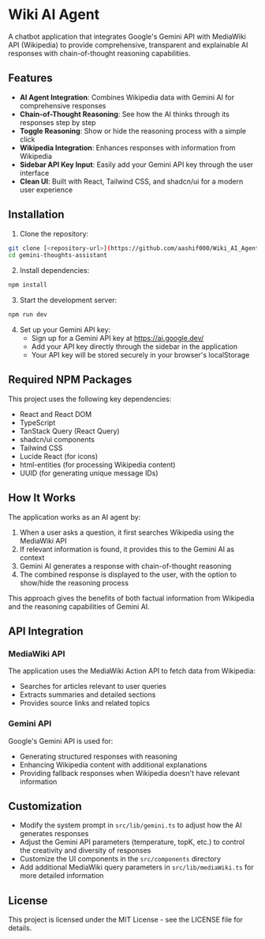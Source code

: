 
# Wiki AI Agent

A chatbot application that integrates Google's Gemini API with MediaWiki API (Wikipedia) to provide comprehensive, transparent and explainable AI responses with chain-of-thought reasoning capabilities.

## Features

- **AI Agent Integration**: Combines Wikipedia data with Gemini AI for comprehensive responses
- **Chain-of-Thought Reasoning**: See how the AI thinks through its responses step by step
- **Toggle Reasoning**: Show or hide the reasoning process with a simple click
- **Wikipedia Integration**: Enhances responses with information from Wikipedia
- **Sidebar API Key Input**: Easily add your Gemini API key through the user interface
- **Clean UI**: Built with React, Tailwind CSS, and shadcn/ui for a modern user experience

## Installation

1. Clone the repository:
```bash
git clone [<repository-url>](https://github.com/aashif000/Wiki_AI_Agent/master/)
cd gemini-thoughts-assistant
```

2. Install dependencies:
```bash
npm install
```

3. Start the development server:
```bash
npm run dev
```

4. Set up your Gemini API key:
   - Sign up for a Gemini API key at https://ai.google.dev/
   - Add your API key directly through the sidebar in the application
   - Your API key will be stored securely in your browser's localStorage

## Required NPM Packages

This project uses the following key dependencies:
- React and React DOM
- TypeScript
- TanStack Query (React Query)
- shadcn/ui components
- Tailwind CSS
- Lucide React (for icons)
- html-entities (for processing Wikipedia content)
- UUID (for generating unique message IDs)

## How It Works

The application works as an AI agent by:

1. When a user asks a question, it first searches Wikipedia using the MediaWiki API
2. If relevant information is found, it provides this to the Gemini AI as context
3. Gemini AI generates a response with chain-of-thought reasoning
4. The combined response is displayed to the user, with the option to show/hide the reasoning process

This approach gives the benefits of both factual information from Wikipedia and the reasoning capabilities of Gemini AI.

## API Integration

### MediaWiki API
The application uses the MediaWiki Action API to fetch data from Wikipedia:
- Searches for articles relevant to user queries
- Extracts summaries and detailed sections
- Provides source links and related topics

### Gemini API
Google's Gemini API is used for:
- Generating structured responses with reasoning
- Enhancing Wikipedia content with additional explanations
- Providing fallback responses when Wikipedia doesn't have relevant information

## Customization

- Modify the system prompt in `src/lib/gemini.ts` to adjust how the AI generates responses
- Adjust the Gemini API parameters (temperature, topK, etc.) to control the creativity and diversity of responses
- Customize the UI components in the `src/components` directory
- Add additional MediaWiki query parameters in `src/lib/mediaWiki.ts` for more detailed information

## License

This project is licensed under the MIT License - see the LICENSE file for details.
